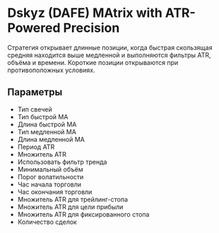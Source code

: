 # Dskyz (DAFE) MAtrix with ATR-Powered Precision

Стратегия открывает длинные позиции, когда быстрая скользящая средняя находится выше медленной и выполняются фильтры ATR, объёма и времени. Короткие позиции открываются при противоположных условиях.

## Параметры
- Тип свечей
- Тип быстрой MA
- Длина быстрой MA
- Тип медленной MA
- Длина медленной MA
- Период ATR
- Множитель ATR
- Использовать фильтр тренда
- Минимальный объём
- Порог волатильности
- Час начала торговли
- Час окончания торговли
- Множитель ATR для трейлинг-стопа
- Множитель ATR для цели прибыли
- Множитель ATR для фиксированного стопа
- Количество сделок
